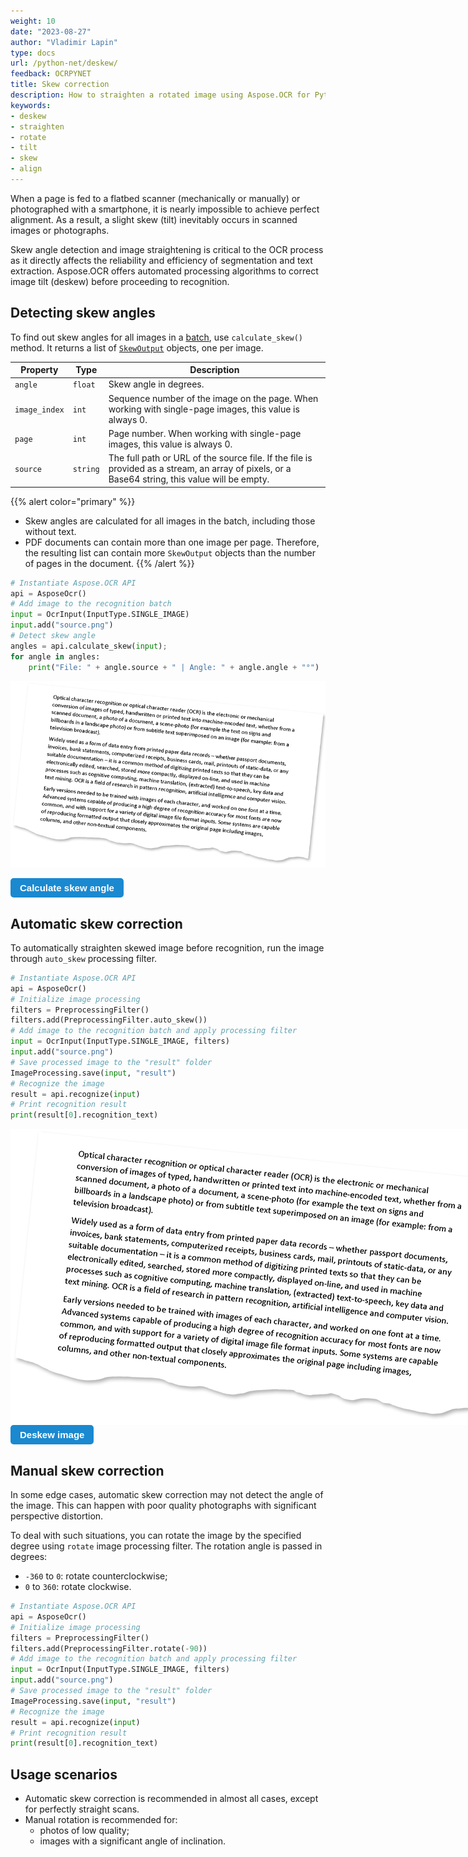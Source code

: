 ```yaml
---
weight: 10
date: "2023-08-27"
author: "Vladimir Lapin"
type: docs
url: /python-net/deskew/
feedback: OCRPYNET
title: Skew correction
description: How to straighten a rotated image using Aspose.OCR for Python via .NET to improve recognition accuracy.
keywords:
- deskew
- straighten
- rotate
- tilt
- skew
- align
---
```


<style>
	button {
		cursor: pointer;
		margin-right: 20px;
		padding: 7px 15px;
		border: none;
		border-radius: 5px;
		background-color: #1a89d0;
		font-weight: 700;
		font-size: 15px;
		color: #ffffff;
	}

	button:hover {
		background-color: #3071a9;
	}

	button:focus {
		outline: none;
	}

	.code-sample {
		display: flex;
	}

	.code-sample > div {
		display: flex;
		align-items: center;
		padding: 5px 10px;
		border-radius: 5px;
		white-space: nowrap;
		background-color: rgba(0,0,0,5%);
		font-size: 16px;
		font-weight: 700;
	}

	.unseen {
		display: none !important;
	}

	.duo {
		position: relative;
		width: 800px;
		height: 474px;
	}

	.duo > img {
		position: absolute;
	}
</style>

When a page is fed to a flatbed scanner (mechanically or manually) or photographed with a smartphone, it is nearly impossible to achieve perfect alignment. As a result, a slight skew (tilt) inevitably occurs in scanned images or photographs.

Skew angle detection and image straightening is critical to the OCR process as it directly affects the reliability and efficiency of segmentation and text extraction. Aspose.OCR offers automated processing algorithms to correct image tilt (deskew) before proceeding to recognition.

## Detecting skew angles

To find out skew angles for all images in a [batch](/ocr/python-net/ocrinput/), use `calculate_skew()` method. It returns a list of [`SkewOutput`](https://reference.aspose.com/ocr/python-net/aspose.ocr/skewoutput/) objects, one per image.

Property | Type | Description
-------- | ---- | -----------
`angle` | `float` | Skew angle in degrees.
`image_index` | `int` | Sequence number of the image on the page. When working with single-page images, this value is always 0.
`page` | `int` | Page number. When working with single-page images, this value is always 0.
`source` | `string` | The full path or URL of the source file. If the file is provided as a stream, an array of pixels, or a Base64 string, this value will be empty.

{{% alert color="primary" %}}
- Skew angles are calculated for all images in the batch, including those without text.
- PDF documents can contain more than one image per page. Therefore, the resulting list can contain more `SkewOutput` objects than the number of pages in the document.
{{% /alert %}}

```python
# Instantiate Aspose.OCR API
api = AsposeOcr()
# Add image to the recognition batch
input = OcrInput(InputType.SINGLE_IMAGE)
input.add("source.png")
# Detect skew angle
angles = api.calculate_skew(input);
for angle in angles:
    print("File: " + angle.source + " | Angle: " + angle.angle + "°")
```

![Skewed image](skew-origin.png)

<div id="skew-angle" class="code-sample">
	<button onclick="calculateSkewAngle(this)">Calculate skew angle</button>
	<div class="unseen"><code>&gt; File: "C:\source.png" | Angle: 5.9°</code></div>
</div>
<script>
	function calculateSkewAngle(obj)
	{
		$(obj).siblings("div").removeClass("unseen");
	}
</script>

## Automatic skew correction

To automatically straighten skewed image before recognition, run the image through `auto_skew` processing filter.

```python
# Instantiate Aspose.OCR API
api = AsposeOcr()
# Initialize image processing
filters = PreprocessingFilter()
filters.add(PreprocessingFilter.auto_skew())
# Add image to the recognition batch and apply processing filter
input = OcrInput(InputType.SINGLE_IMAGE, filters)
input.add("source.png")
# Save processed image to the "result" folder
ImageProcessing.save(input, "result")
# Recognize the image
result = api.recognize(input)
# Print recognition result
print(result[0].recognition_text)
```

<div class="duo">
	<img src="skew-origin.png" alt="Skewed image" />
	<img src="deskew.png" alt="Deskewed image" style="display: none;" />
</div>
<button onclick="triggerSkew(this)">Deskew image</button>
<script>
	function triggerSkew(obj)
	{
		let images = $(".duo > img");
		let skewed = images.eq(0).is(":visible");
		if(skewed)
		{
			images.eq(1).show(200);
			images.eq(0).hide(200);
			$(obj).text("Revert to original image");
		}
		else
		{
			images.eq(0).show(200);
			images.eq(1).hide(200);
			$(obj).text("Deskew image");
		}
	}
</script>

## Manual skew correction

In some edge cases, automatic skew correction may not detect the angle of the image. This can happen with poor quality photographs with significant perspective distortion.

To deal with such situations, you can rotate the image by the specified degree using `rotate` image processing filter. The rotation angle is passed in degrees:

- `-360` to `0`: rotate counterclockwise;
- `0` to `360`: rotate clockwise.

```python
# Instantiate Aspose.OCR API
api = AsposeOcr()
# Initialize image processing
filters = PreprocessingFilter()
filters.add(PreprocessingFilter.rotate(-90))
# Add image to the recognition batch and apply processing filter
input = OcrInput(InputType.SINGLE_IMAGE, filters)
input.add("source.png")
# Save processed image to the "result" folder
ImageProcessing.save(input, "result")
# Recognize the image
result = api.recognize(input)
# Print recognition result
print(result[0].recognition_text)
```

## Usage scenarios

- Automatic skew correction is recommended in almost all cases, except for perfectly straight scans.
- Manual rotation is recommended for:
    - photos of low quality;
    - images with a significant angle of inclination.

